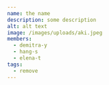 ```yaml
---
name: the name
description: some description
alt: alt text
image: /images/uploads/aki.jpeg
members:
  - demitra-y
  - hang-s
  - elena-t
tags:
  - remove
---
```


